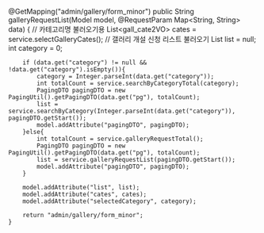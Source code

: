 @GetMapping("admin/gallery/form_minor")
    public String galleryRequestList(Model model,
                                     @RequestParam Map<String, String> data) {
        // 카테고리명 불러오기용
        List<gall_cate2VO> cates = service.selectGalleryCates();
        // 갤러리 개설 신청 리스트 불러오기
        List<CreateVO> list = null;
        int category = 0;

        if (data.get("category") != null && !data.get("category").isEmpty()){
            category = Integer.parseInt(data.get("category"));
            int totalCount = service.searchByCategoryTotal(category);
            PagingDTO pagingDTO = new PagingUtil().getPagingDTO(data.get("pg"), totalCount);
            list = service.searchByCategory(Integer.parseInt(data.get("category")), pagingDTO.getStart());
            model.addAttribute("pagingDTO", pagingDTO);
        }else{
            int totalCount = service.galleryRequestTotal();
            PagingDTO pagingDTO = new PagingUtil().getPagingDTO(data.get("pg"), totalCount);
            list = service.galleryRequestList(pagingDTO.getStart());
            model.addAttribute("pagingDTO", pagingDTO);
        }

        model.addAttribute("list", list);
        model.addAttribute("cates", cates);
        model.addAttribute("selectedCategory", category);

        return "admin/gallery/form_minor";
    }